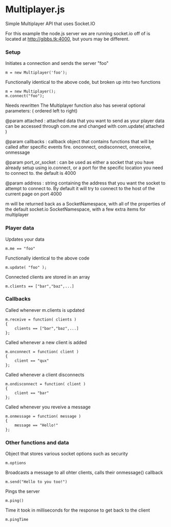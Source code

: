 Multiplayer.js
==============

Simple Multiplayer API that uses Socket.IO


For this example the node.js server we are running socket.io off of
is located at http://gibbs.tk:4000, but yours may be
different.

### Setup ###

Initiates a connection and sends the server "foo"

    m = new Multiplayer('foo');

Functionally identical to the above code, but broken up into two functions

    m = new Multiplayer();
    m.connect("foo");

Needs rewritten
The Multiplayer function also has several optional parameters: ( ordered left to right)

@param attached : attached data that you want to send as your player data
can be accessed through com.me and changed with com.update( attached )

@param callbacks : callback object that contains functions that will be called
after specific events fire. onconnect, ondisconnect, onreceive, onmessage

@param port_or_socket : can be used as either a socket that you have already setup
using io.connect, or a port for the specific location you need to connect to. the
default is 4000

@param address : string containing the address that you want the socket to attempt
to connect to. By default it will try to connect to the host of the current page
on port 4000

m will be returned back as a SocketNamespace, with all of the properties of
the default socket.io SocketNamespace, with a few extra items for multiplayer


### Player data ###

Updates your data 

    m.me == "foo"

Functionally identical to the above code  

    m.update( "foo" );

Connected clients are stored in an array  

    m.clients == ["bar","baz",...]
    
    
    
### Callbacks ###

Called whenever m.clients is updated  

    m.receive = function( clients )
    {
    	clients == ["bar","baz",...]
    };

Called whenever a new client is added  

    m.onconnect = function( client )
    {
    	client == "qux"
    };

Called whenever a client disconnects  

    m.ondisconnect = function( client )
    {
    	client == "bar"
    };

Called whenever you reveive a message  

    m.onmessage = function( message )
    {
    	message == "Hello!"
    };
    
    
### Other functions and data ###

Object that stores various socket options such as security  

    m.options

Broadcasts a message to all ohter clients, calls their onmessage() callback 

    m.send("Hello to you too!")

Pings the server  

    m.ping()

Time it took in milliseconds for the response to get back to the client 

    m.pingTime
